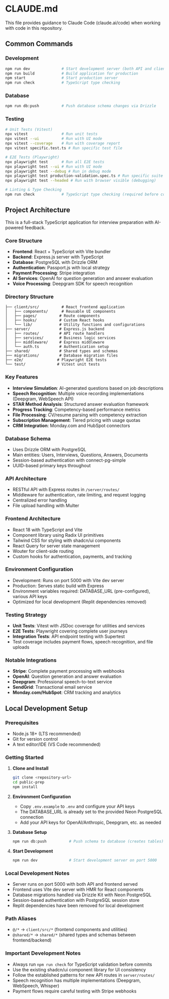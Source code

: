 # CLAUDE.md

This file provides guidance to Claude Code (claude.ai/code) when working with code in this repository.

## Common Commands

### Development
```bash
npm run dev              # Start development server (both API and client)
npm run build            # Build application for production
npm start                # Start production server
npm run check            # TypeScript type checking
```

### Database
```bash
npm run db:push          # Push database schema changes via Drizzle
```

### Testing
```bash
# Unit Tests (Vitest)
npx vitest               # Run unit tests
npx vitest --ui          # Run with UI mode
npx vitest --coverage    # Run with coverage report
npx vitest specific.test.ts # Run specific test file

# E2E Tests (Playwright)
npx playwright test      # Run all E2E tests
npx playwright test --ui # Run with UI mode
npx playwright test --debug # Run in debug mode
npx playwright test production-validation.spec.ts # Run specific suite
npx playwright test --headed # Run with browser visible (debugging)

# Linting & Type Checking
npm run check            # TypeScript type checking (required before commits)
```

## Project Architecture

This is a full-stack TypeScript application for interview preparation with AI-powered feedback.

### Core Structure
- **Frontend**: React + TypeScript with Vite bundler
- **Backend**: Express.js server with TypeScript
- **Database**: PostgreSQL with Drizzle ORM
- **Authentication**: Passport.js with local strategy
- **Payment Processing**: Stripe integration
- **AI Services**: OpenAI for question generation and answer evaluation
- **Voice Processing**: Deepgram SDK for speech recognition

### Directory Structure
```
├── client/src/          # React frontend application
│   ├── components/      # Reusable UI components
│   ├── pages/          # Route components
│   ├── hooks/          # Custom React hooks
│   └── lib/            # Utility functions and configurations
├── server/             # Express.js backend
│   ├── routes/         # API route handlers
│   ├── services/       # Business logic services
│   ├── middleware/     # Express middleware
│   └── auth.ts         # Authentication setup
├── shared/             # Shared types and schemas
├── migrations/         # Database migration files
├── e2e/               # Playwright E2E tests
└── test/              # Vitest unit tests
```

### Key Features
- **Interview Simulation**: AI-generated questions based on job descriptions
- **Speech Recognition**: Multiple voice recording implementations (Deepgram, WebSpeech API)
- **STAR Method Analysis**: Structured answer evaluation framework
- **Progress Tracking**: Competency-based performance metrics
- **File Processing**: CV/resume parsing with competency extraction
- **Subscription Management**: Tiered pricing with usage quotas
- **CRM Integration**: Monday.com and HubSpot connectors

### Database Schema
- Uses Drizzle ORM with PostgreSQL
- Main entities: Users, Interviews, Questions, Answers, Documents
- Session-based authentication with connect-pg-simple
- UUID-based primary keys throughout

### API Architecture
- RESTful API with Express routes in `/server/routes/`
- Middleware for authentication, rate limiting, and request logging
- Centralized error handling
- File upload handling with Multer

### Frontend Architecture
- React 18 with TypeScript and Vite
- Component library using Radix UI primitives
- Tailwind CSS for styling with shadcn/ui components
- React Query for server state management
- Wouter for client-side routing
- Custom hooks for authentication, payments, and tracking

### Environment Configuration
- Development: Runs on port 5000 with Vite dev server
- Production: Serves static build with Express  
- Environment variables required: DATABASE_URL (pre-configured), various API keys
- Optimized for local development (Replit dependencies removed)

### Testing Strategy
- **Unit Tests**: Vitest with JSDoc coverage for utilities and services
- **E2E Tests**: Playwright covering complete user journeys
- **Integration Tests**: API endpoint testing with Supertest
- Test coverage includes payment flows, speech recognition, and file uploads

### Notable Integrations
- **Stripe**: Complete payment processing with webhooks
- **OpenAI**: Question generation and answer evaluation
- **Deepgram**: Professional speech-to-text service
- **SendGrid**: Transactional email service
- **Monday.com/HubSpot**: CRM tracking and analytics

## Local Development Setup

### Prerequisites
- Node.js 18+ (LTS recommended)
- Git for version control
- A text editor/IDE (VS Code recommended)

### Getting Started
1. **Clone and Install**
   ```bash
   git clone <repository-url>
   cd public-prep
   npm install
   ```

2. **Environment Configuration**
   - Copy `.env.example` to `.env` and configure your API keys
   - The DATABASE_URL is already set to the provided Neon PostgreSQL connection
   - Add your API keys for OpenAI/Anthropic, Deepgram, etc. as needed

3. **Database Setup**
   ```bash
   npm run db:push          # Push schema to database (creates tables)
   ```

4. **Start Development**
   ```bash
   npm run dev              # Start development server on port 5000
   ```

### Local Development Notes
- Server runs on port 5000 with both API and frontend served
- Frontend uses Vite dev server with HMR for React components
- Database migrations handled via Drizzle Kit with Neon PostgreSQL
- Session-based authentication with PostgreSQL session store
- Replit dependencies have been removed for local development

### Path Aliases
- `@/*` → `client/src/*` (frontend components and utilities)
- `@shared/*` → `shared/*` (shared types and schemas between frontend/backend)

### Important Development Notes
- Always run `npm run check` for TypeScript validation before commits
- Use the existing shadcn/ui component library for UI consistency
- Follow the established patterns for new API routes in `server/routes/`
- Speech recognition has multiple implementations (Deepgram, WebSpeech, Whisper)
- Payment flows require careful testing with Stripe webhooks